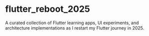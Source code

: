 # flutter_reboot_2025
A curated collection of Flutter learning apps, UI experiments, and architecture implementations as I restart my Flutter journey in 2025.
